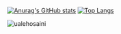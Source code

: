 <!--
### Hi there 👋


**ualehosaini/ualehosaini** is a ✨ _special_ ✨ repository because its `README.md` (this file) appears on your GitHub profile.

Here are some ideas to get you started:

- 🔭 I’m currently working on Commerial Web Applications

- 🌱 I’m currently learning ...
- 👯 I’m looking to collaborate on Angular, C# and SQL
- 🤔 I’m looking for help with ...
- 💬 Ask me about ...
- 📫 How to reach me: ...
- 😄 Pronouns: ...
- ⚡ Fun fact: ...
-->

[![Anurag's GitHub stats](https://github-readme-stats.vercel.app/api?username=ualehosaini&count_private=true&include_all_commits=true&hide=contribs&show_icons=true)](https://github.com/ualehosaini)
[![Top Langs](https://github-readme-stats.vercel.app/api/top-langs/?username=ualehosaini&layout=compact&exclude_repo=free-for-dev)](https://github.com/ualehosaini)
<p><img align="center" src="https://github-readme-streak-stats.herokuapp.com/?user=ualehosaini&" alt="ualehosaini" /></p> 
